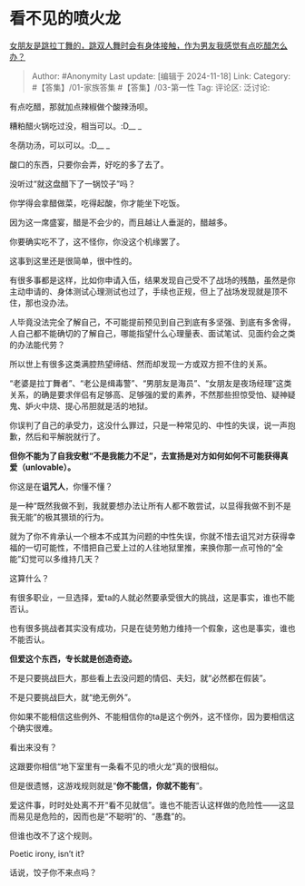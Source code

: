 # 看不见的喷火龙
[女朋友是跳拉丁舞的，跳双人舞时会有身体接触，作为男友我感觉有点吃醋怎么办？](https://www.zhihu.com/question/594787988/answer/3424274481)

> Author: #Anonymity
> Last update: [编辑于 2024-11-18]
> Link:
> Category: #【答集】/01-家族答集 #【答集】/03-第一性 
> Tag: 
> 评论区:
> 泛讨论:

有点吃醋，那就加点辣椒做个酸辣汤呗。

糟粕醋火锅吃过没，相当可以。:D\_\_ \_

冬荫功汤，可以可以。:D\_\_ \_

酸口的东西，只要你会弄，好吃的多了去了。

没听过“就这盘醋下了一锅饺子”吗？

你学得会拿醋做菜，吃得起酸，你才能坐下吃饭。

因为这一席盛宴，醋是不会少的，而且越让人垂涎的，醋越多。

你要确实吃不了，这不怪你，你没这个机缘罢了。

这事到这里还是很简单，很中性的。

有很多事都是这样，比如你申请入伍，结果发现自己受不了战场的残酷，虽然是你主动申请的、身体测试心理测试也过了，手续也正规，但上了战场发现就是顶不住，那也没办法。

人毕竟没法完全了解自己，不可能提前预见到自己到底有多坚强、到底有多舍得，人自己都不能确切的了解自己，哪能指望什么心理量表、面试笔试、见面约会之类的办法能代劳？

所以世上有很多这类满腔热望缔结、然而却发现一方或双方担不住的关系。

“老婆是拉丁舞者”、“老公是缉毒警”、“男朋友是海员”、“女朋友是夜场经理”这类关系，的确是要求伴侣有足够高、足够强的爱的素养，不然那些担惊受怕、疑神疑鬼、妒火中烧、提心吊胆就是活的地狱。

你误判了自己的承受力，这没什么罪过，只是一种常见的、中性的失误，说一声抱歉，然后和平解脱就行了。

**但你不能为了自我安慰“不是我能力不足”，去宣扬是对方如何如何不可能获得真爱（unlovable）。**

你这是在**诅咒人**，你懂不懂？

是一种“既然我做不到，我就要想办法让所有人都不敢尝试，以显得我做不到不是我无能”的极其猥琐的行为。

就为了你不肯承认一个根本不成其为问题的中性失误，你就不惜去诅咒对方获得幸福的一切可能性，不惜把自己爱上过的人往地狱里推，来换你那一点可怜的“全能”幻觉可以多维持几天？

这算什么？

有很多职业，一旦选择，爱ta的人就必然要承受很大的挑战，这是事实，谁也不能否认。

也有很多挑战者其实没有成功，只是在徒劳勉力维持一个假象，这也是事实，谁也不能否认。

**但爱这个东西，专长就是创造奇迹。**

不是只要挑战巨大，那些看上去没问题的情侣、夫妇，就“必然都在假装”。

不是只要挑战巨大，就“绝无例外”。

你如果不能相信这些例外、不能相信你的ta是这个例外，这不怪你，因为要相信这个确实很难。

看出来没有？

这跟要你相信“地下室里有一条看不见的喷火龙”真的很相似。

但是很遗憾，这游戏规则就是“**你不能信，你就不能有**”。

爱这件事，时时处处离不开“看不见就信”。谁也不能否认这样做的危险性——这显而易见是危险的，因而也是“不聪明”的、“愚蠢”的。

但谁也改不了这个规则。

Poetic irony, isn’t it?

话说，饺子你不来点吗？